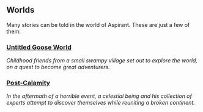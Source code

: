 ## Worlds

Many stories can be told in the world of Aspirant. These are just a few of them:


### [Untitled Goose World](https://github.com/akrieger/Aspirant/wiki/Untitled-Goose-World)
*Childhood friends from a small swampy village set out to explore the world, on a quest to become great adventurers.*

### [Post-Calamity](Game/Worlds/Post-Calamity/Post-Calamity)
*In the aftermath of a horrible event, a celestial being and his collection of experts attempt to discover themselves while reuniting a broken continent.*
